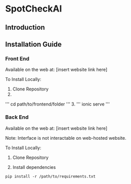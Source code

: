 # SpotCheckAI

## Introduction

## Installation Guide

### Front End

Available on the web at: [insert website link here]

To Install Locally:

1. Clone Repository
2. 
''' 
cd path/to/frontend/folder 
'''
3. 
'''
ionic serve 
'''


### Back End

Available on the web at: [insert website link here]

Note: Interface is not interactable on web-hosted website.

To Install Locally:

1. Clone Repository

2. Install dependencies

```
pip install -r /path/to/requirements.txt
```
